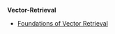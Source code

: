 
**Vector-Retrieval**
- [Foundations of Vector Retrieval](https://arxiv.org/abs/2401.09350?utm_source=tldrai)